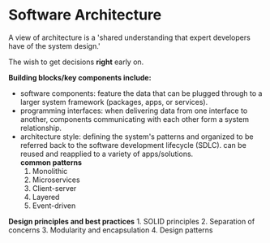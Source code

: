 # Software Architecture
A view of architecture is a 'shared understanding that expert developers have of the system design.' 

The wish to get decisions **right** early on.

**Building blocks/key components include:** 
- software components:
    feature the data that can be plugged through to a larger system framework (packages, apps, or services).
- programming interfaces:
    when delivering data from one interface to another, components communicating with each other form a system relationship.
- architecture style:
    defining the system's patterns and organized to be referred back to the software development lifecycle (SDLC).
    can be reused and reapplied to a variety of apps/solutions.<br>
**common patterns**
    1. Monolithic
    2. Microservices
    3. Client-server
    4. Layered
    5. Event-driven

**Design principles and best practices**
    1. SOLID principles
    2. Separation of concerns
    3. Modularity and encapsulation
    4. Design patterns
